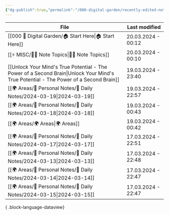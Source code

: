 ```yaml
---
{"dg-publish":true,"permalink":"/000-digital-garden/recently-edited-notes/","dgPassFrontmatter":true,"noteIcon":"3","created":"2023-12-14T09:05:52.599+05:30","updated":"2023-12-14T09:12:44.868+05:30"}
---
```


| File                                                                                                                                    | Last modified      |
| --------------------------------------------------------------------------------------------------------------------------------------- | ------------------ |
| [[000 🏡 Digital Garden/🏠 Start Here\|🏠 Start Here]]                                                                               | 20.03.2024 - 00:12 |
| [[⚡ MISC/✍🏻 Note Topics\|✍🏻 Note Topics]]                                                                                          | 20.03.2024 - 00:10 |
| [[Unlock Your Mind's True Potential - The Power of a Second Brain\|Unlock Your Mind's True Potential - The Power of a Second Brain]] | 19.03.2024 - 23:40 |
| [[🌍 Areas/📧 Personal Notes/📓 Daily Notes/2024-03-19\|2024-03-19]]                                                                 | 19.03.2024 - 22:57 |
| [[🌍 Areas/📧 Personal Notes/📓 Daily Notes/2024-03-18\|2024-03-18]]                                                                 | 19.03.2024 - 00:43 |
| [[🌍 Areas/🌍 Areas\|🌍 Areas]]                                                                                                      | 19.03.2024 - 00:42 |
| [[🌍 Areas/📧 Personal Notes/📓 Daily Notes/2024-03-17\|2024-03-17]]                                                                 | 17.03.2024 - 22:51 |
| [[🌍 Areas/📧 Personal Notes/📓 Daily Notes/2024-03-13\|2024-03-13]]                                                                 | 17.03.2024 - 22:48 |
| [[🌍 Areas/📧 Personal Notes/📓 Daily Notes/2024-03-14\|2024-03-14]]                                                                 | 17.03.2024 - 22:47 |
| [[🌍 Areas/📧 Personal Notes/📓 Daily Notes/2024-03-15\|2024-03-15]]                                                                 | 17.03.2024 - 22:47 |

{ .block-language-dataview}